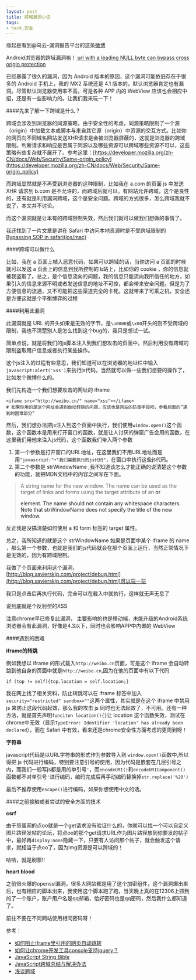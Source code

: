 ```yaml
---
layout: post
title: 跨域漏洞小记
tags: 
- hack,安全
---
```


缘起是看到@乌云-漏洞报告平台的这条[微博](http://weibo.com/1981622273/BlfSmkVbJ)

Android浏览器的跨域漏洞嘛！[ url with a leading NULL byte can bypass cross origin protection](https://code.google.com/p/chromium/issues/detail?id=37383)

已经暴露了很久的漏洞，因为 Android 版本的原因，这个漏洞可能依旧存在于很多的 Android 手机上，我的 MX2 系统还是 4.1 版本的，默认浏览器肯定也有漏洞。尽管默认浏览器使用率不高，可是各种 APP 内的 WebView 应该也会相应中招，还是有一些影响力的。让我们我来玩一下！

####先来了解一下跨域是什么？

跨域会涉及到浏览器的同源策略，由于安全性的考虑，同源策略限制了一个源（origin）中加载文本或脚本与来自其它源（origin）中资源的交互方式。比如你的网页向不同域名网站发送XHR请求是会被浏览器屏蔽的，这就是浏览器的跨域限制。判断请求和响应是否属于同源以及哪些资源可以跨域哪些资源不可以，这些策略有些复杂就不展开了。参考这里：[https://developer.mozilla.org/zh-CN/docs/Web/Security/Same-origin_policy](https://developer.mozilla.org/zh-CN/docs/Web/Security/Same-origin_policy)

而跨域显然就是不再受到浏览器的这种限制，比如我在 a.com 的页面 js 中发送 XHR 请求到 b.com 是不允许的，而跨域后就可以。有网站允许跨域，这个是良性的，还有就是利用漏洞跨域，这个是安全问题。跨域的方式很多，怎么跨域我就不说了，本文并不讨论。

而这个漏洞就是让本有的跨域限制失效，然后我们就可以做我们想做的事情了。

我还找到了一片文章是讲在 Safari 中访问本地资源时是不受跨域限制的[Bypassing SOP in safari(ios/mac)](http://parsec.me/625.html)

####跨域可以做什么

比如，我在 a 页面上植入恶意代码，如果可以跨域的话，当你访问 a 页面的时候就可以发送 a 页面上的信息到我所控制的 b站上，比如你的 cookie ，你的信息就被我盗取了。总之，是个信息流向的问题，我的信息只能流向我所信任的地方，如果引入的信息来源不明或者发送信息的地址不可控，都会带来安全问题。但是为了方便信息的流通，又不可能把这些渠道完全的卡死。这就带来了可乘之机，安全还是方便这就是个平衡博弈的过程

####利用此漏洞

此漏洞就是 URL 的开头如果是无效的字节，是`\u0000`或`\x00`开头的则不受跨域的限制，我也不清楚别人是怎么找到这个bug的，我只是想试一试。

简单点说，就是将我们的js脚本注入到我们想攻击的页面中，然后利用没有跨域的限制盗取用户信息或者执行某些操作。

这个js注入的过程有些意思，我们知道可以在浏览器的地址栏中输入`javascript:alert('xss')`来执行js代码，当然就可以做一些我们想要的操作了，比如发个微博什么的。

我们先构造一个我们想要攻击的网址的 iframe
	
	<ifame src="http://weibo.cn/" name="xss"></ifame>
	# 如果你用的是这个网址会遇到自动转跳的问题，应该也是网站的防御手段吧，参看后面的“遇到的困难部分”
	
然后，我们想办法把js注入到这个页面中执行，我们使用`window.open()`这个函数，这个函数本是用来打开窗口的函数，就是让人讨厌的弹窗广告会用的函数，在这里我们用他来注入js代码，这个函数我们带入两个参数

1. 第一个参数是打开窗口的URL地址，在这里我们不用URL地址而是用`"javascript:"+"我们需要执行的js代码"`，在窗口中执行这些js代码。
2. 第二个参数是 strWindowName ,我不知道该怎么才能正确的说清楚这个参数的功能，就把MDN文档中的内容之间写在下面。

>A string name for the new window. The name can be used as the target of links and forms using the target attribute of an <a> or <form> element. The name should not contain any whitespace characters. Note that strWindowName does not specify the title of the new window.

反正我是没搞清楚如何使用 a 和 form 标签的 target 属性。

总之，我所知道的就是这个 strWindowName 如果是页面中某个 iframe 的 name ，那么第一个参数，也就是我们的js代码就会在那个页面上运行，当然正常情况下是无效的，因为有跨域限制。

我做了个页面来利用这个漏洞，[http://blog.xavierskip.com/project/debug.html](http://blog.xavierskip.com/project/debug.html)可以玩一玩

我只是点击后再执行代码，完全可以在载入中就执行，这样就无声无息了

说到底就是个反射型的XSS

注意chrome早已修复此漏洞，
主要影响的也是移动端，未能升级的Android系统浏览器会有此漏洞，好像是4.3以下，同时也会影响APP中内置的 WebView



####遇到的困难

**iframe的转跳**

例如我想以 iframe 的形式载入`http://weibo.cn`页面，可是这个 iframe 会自动转跳到他自身的页面中就是`http://weibo.cn`,因为在他的页面中有以下代码

	if (top != self){top.location = self.location;}

我在网上找了相关资料，防止转跳可以在 iframe 标签中加入 `security="restricted" sandbox=""`这两个属性，其实就是在这个 iframe 中禁用 js 来防止这段代码起效，那么我的攻击 js 同时也无法起效了，不可用。还有一种方法，就是首先声明`funciton location(){}`让 location 这个函数失效，测试在chrome中无效（显示`TypeError: Identifier 'location' has already been declared`），而在 Safari 中有效，看来还是chrome安全性方面考虑的更周到呀！

**字符串**

javascript代码是以URL字符串的形式作为参数导入到 `window.open()`函数中,所以得把 js 代码进行编码，特别要注意引号的使用，因为代码是嵌套在几层引号之内，而我们一般写js都是用的单引号`'`，而`encodeURI()`和`encodeURIComponent()`函数都不对单引号`'`进行编码，编码完成后再手动编码替换掉`str.replace('%20')`

最后不推荐使用`escape()`进行编码，如果你想使用中文的话。

 
####之前接触或者尝试的安全方面的技术
 
 **csrf**
 
 由于煎蛋网的点oo就是一个get请求没有验证什么的，你就可以找一个可以自定义图片路径发帖的论坛，将点oo的那个get请求URL作为图片路径放到你要发的帖子中，最好再`display:none`隐藏一下，只要有人访问那个帖子，就会触发这个请求，就相当于点oo了，因为img资源是可以跨域的！
 
 哈哈，就是刷票!!
 
 **heart blood**
 
 之前很火爆的openssl漏洞，很多大网站都是用了这个加密组件，这个漏洞爆出来后，也有相应的脚本出来，我使用这个脚本跑了跑，当天晚上真的在12306上抓到的了一个账户，账户用户名是qq邮箱，恰好密码也是qq密码，然后我什么都知道了。
 
 前往不要在不同网站使用相同密码呀！

 
 参考：
  
   * [如何阻止iframe里引用的网页自动跳转](http://www.shahuwang.com/2013/05/01/%E5%A6%82%E4%BD%95%E7%BB%84%E7%BB%87iframe%E9%87%8C%E5%BC%95%E7%94%A8%E7%9A%84%E7%BD%91%E9%A1%B5%E8%87%AA%E5%8A%A8%E8%B7%B3%E8%BD%AC.html)
   *  [如何让chrome开发工具console支持jquery？](http://www.v2ex.com/t/67682)
   * [JavaScript String Bible](http://parsec.me/86.html)
   * [JavaScript跨域总结与解决办法](http://www.cnblogs.com/rainman/archive/2011/02/20/1959325.html)
   * [浅谈跨域](http://targetkiller.net/cross-domain/)
   
   

  
  